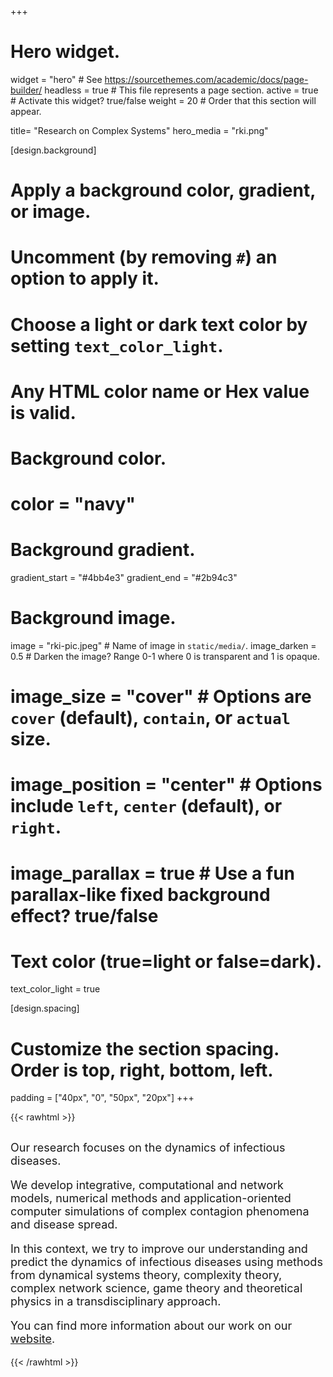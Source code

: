 +++

# Hero widget.
widget = "hero"  # See https://sourcethemes.com/academic/docs/page-builder/
headless = true  # This file represents a page section.
active = true  # Activate this widget? true/false
weight = 20  # Order that this section will appear.

title= "Research on Complex Systems"
hero_media = "rki.png"

[design.background]
# Apply a background color, gradient, or image.
#   Uncomment (by removing `#`) an option to apply it.
#   Choose a light or dark text color by setting `text_color_light`.
#   Any HTML color name or Hex value is valid.

# Background color.
# color = "navy"

# Background gradient.
gradient_start = "#4bb4e3"
gradient_end = "#2b94c3"

# Background image.
image = "rki-pic.jpeg"  # Name of image in `static/media/`.
image_darken = 0.5 # Darken the image? Range 0-1 where 0 is transparent and 1 is opaque.
# image_size = "cover"  #  Options are `cover` (default), `contain`, or `actual` size.
# image_position = "center"  # Options include `left`, `center` (default), or `right`.
# image_parallax = true  # Use a fun parallax-like fixed background effect? true/false

# Text color (true=light or false=dark).
text_color_light = true

[design.spacing]
  # Customize the section spacing. Order is top, right, bottom, left.
  padding = ["40px", "0", "50px", "20px"]
+++

{{< rawhtml >}}

<div style="display:block; text-align:left;">

  <div style="font-size: large; margin-top: 30px;">
  <p>
  Our research focuses on the dynamics of infectious diseases.
  </p>
  <p>
  We develop integrative, computational and network models, numerical methods and application-oriented computer simulations of complex contagion phenomena and disease spread.
  </p>
  In this context, we try to improve our understanding and predict the dynamics of infectious diseases using methods from dynamical systems theory, complexity theory, complex network science, game theory and theoretical physics in a transdisciplinary approach.
  </p>
  <p>
  You can find more information about our work on our <a href="https://rocs.hu-berlin.de/">website</a>.
  </p>
  </div>
</div>
{{< /rawhtml >}}
